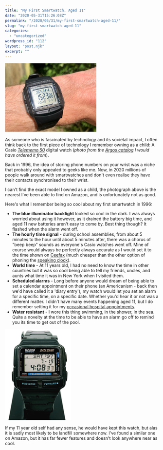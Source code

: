 ```yaml
---
title: "My First Smartwatch, Aged 11"
date: "2020-05-31T15:26:08Z"
permalink: "/2020/05/31/my-first-smartwatch-aged-11/"
slug: "my-first-smartwatch-aged-11"
categories:
  - "uncategorized"
wordpress_id: "112"
layout: "post.njk"
excerpt: ""
---
```


![](/wp-content/uploads/2020/05/img_6414.jpg?w=300)

As someone who is fascinated by technology and its societal impact, I often think back to the first piece of technology I remember owning as a child: A Casio _[Telememo 50](https://lostinlogicblog.files.wordpress.com/2020/05/casio-telememo-50.png?resize=107%2C107)_ digital watch (_photo from the [Argos catalog](https://issuu.com/retromash/docs/argossuperstore-1996-springsummer) I would have ordered it from_).

Back in 1996, the idea of storing phone numbers on your wrist was a niche that probably only appealed to geeks like me. Now, in 2020 millions of people walk around with smartwatches and don't even realise they have their contacts synchronised to their wrist.

I can't find the exact model I owned as a child, the photograph above is the nearest I've been able to find on Amazon, and is unfortunately not as good.

Here's what I remember being so cool about my first smartwatch in 1996:

*   **The blue illuminator backlight** looked so cool in the dark. I was always worried about using it however, as it drained the battery big time, and aged 11 new batteries aren't easy to come by. Best thing though? It flashed when the alarm went off.
*   **The hourly time signal** \- during school assemblies, from about 5 minutes to the hour until about 5 minutes after, there was a chorus of "beep beep" sounds as everyone's Casio watches went off. Mine of course would always be perfectly always accurate as I would set it to the time shown on [Ceefax](https://en.wikipedia.org/wiki/Ceefax) (much cheaper than the other option of phoning the [speaking clock](https://en.wikipedia.org/wiki/Speaking_clock#United_Kingdom)).
*   **World time** \- At 11 years old, I had no need to know the time in other countries but it was so cool being able to tell my friends, uncles, and aunts what time it was in New York when I visited them.
*   **Scheduled alarms** - Long before anyone would dream of being able to set a calendar appointment on their phone (an Americanism - back then we'd have called it a 'diary entry'), my watch would let you set an alarm for a specific time, on a specific date. Whether you'd hear it or not was a different matter. I didn't have many events happening aged 11, but I do remember setting it for my [occasional hospital appointments](https://twitter.com/CosmeticPolemic/status/1222996113952772096).
*   **Water resistant** - I wore this thing swimming, in the shower, in the sea. Quite a novelty at the time to be able to have an alarm go off to remind you its time to get out of the pool.

![](/wp-content/uploads/2024/04/casio-telememo.png?w=217)

If my 11 year old self had any sense, he would have kept this watch, but alas it is sadly most likely to be landfill somewhere now. I've found a similar one on Amazon, but it has far fewer features and doesn't look anywhere near as cool.
